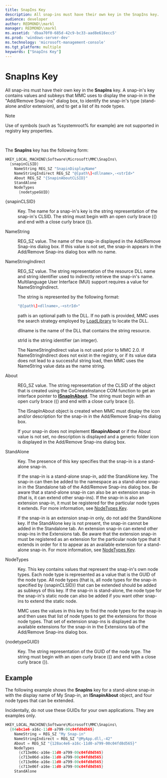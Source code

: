 ```yaml
---
title: SnapIns Key
description: All snap-ins must have their own key in the SnapIns key.
audience: developer
author: REDMOND\\markl
manager: REDMOND\\markl
ms.assetid: 'dbaa70f0-685d-42c9-bc33-aad8e616ecc5'
ms.prod: 'windows-server-dev'
ms.technology: 'microsoft-management-console'
ms.tgt_platform: multiple
keywords: ["SnapIns Key"]
---
```


# SnapIns Key

All snap-ins must have their own key in the **SnapIns** key. A snap-in's key contains values and subkeys that MMC uses to display the snap-in in the "Add/Remove Snap-ins" dialog box, to identify the snap-in's type (stand-alone and/or extension), and to get a list of its node types.

> [!Note]  
> Use of symbols (such as %systemroot% for example) are not supported in registry key properties.

 

The **SnapIns** key has the following form:


```C++
HKEY_LOCAL_MACHINE\Software\Microsoft\MMC\SnapIns\
  {snapinCLSID}
    NameString REG_SZ "SnapinDisplayName"
    NameStringIndirect REG_SZ "@[path\]<dllname>,-<strId>"
    About REG_SZ "{SnapinAboutCLSID}"
    StandAlone
    NodeTypes
      {nodetypeGUID}
```



<dl> <dt>

<span id="_snapinCLSID_"></span><span id="_snapinclsid_"></span><span id="_SNAPINCLSID_"></span>{snapinCLSID}
</dt> <dd>

Key. The name for a snap-in's key is the string representation of the snap-in's CLSID. The string must begin with an open curly brace ({) and end with a close curly brace (}).

</dd> <dt>

<span id="NameString"></span><span id="namestring"></span><span id="NAMESTRING"></span>NameString
</dt> <dd>

REG\_SZ value. The name of the snap-in displayed in the Add/Remove Snap-ins dialog box. If this value is not set, the snap-in appears in the Add/Remove Snap-ins dialog box with no name.

</dd> <dt>

<span id="NameStringIndirect"></span><span id="namestringindirect"></span><span id="NAMESTRINGINDIRECT"></span>NameStringIndirect
</dt> <dd>

REG\_SZ value. The string representation of the resource DLL name and string identifier used to indirectly retrieve the snap-in's name. Multilanguage User Interface (MUI) support requires a value for NameStringIndirect.

The string is represented by the following format:


```C++
"@[path\]<dllname>,-<strId>"
```



path is an optional path to the DLL. If no path is provided, MMC uses the search strategy employed by [LoadLibrary](https://msdn.microsoft.com/library/windows/desktop/ms684175) to locate the DLL.

dllname is the name of the DLL that contains the string resource.

strId is the string identifier (an integer).

The NameStringIndirect value is not used prior to MMC 2.0. If NameStringIndirect does not exist in the registry, or if its value data does not lead to a successful string load, then MMC uses the NameString value data as the name string.

</dd> <dt>

<span id="About"></span><span id="about"></span><span id="ABOUT"></span>About
</dt> <dd>

REG\_SZ value. The string representation of the CLSID of the object that is created using the CoCreateInstance COM function to get an interface pointer to [**ISnapInAbout**](isnapinabout.md). The string must begin with an open curly brace ({) and end with a close curly brace (}).

The ISnapInAbout object is created when MMC must display the icon and/or description for the snap-in in the Add/Remove Snap-ins dialog box.

If your snap-in does not implement **ISnapinAbout** or if the About value is not set, no description is displayed and a generic folder icon is displayed in the Add/Remove Snap-ins dialog box.

</dd> <dt>

<span id="StandAlone"></span><span id="standalone"></span><span id="STANDALONE"></span>StandAlone
</dt> <dd>

Key. The presence of this key specifies that the snap-in is a stand-alone snap-in.

If the snap-in is a stand-alone snap-in, add the StandAlone key. The snap-in can then be added to the namespace as a stand-alone snap-in in the Standalone tab of the Add/Remove Snap-ins dialog box. Be aware that a stand-alone snap-in can also be an extension snap-in (that is, it can extend other snap-ins). If the snap-in is also an extension snap-in, it must be registered for the particular node types it extends. For more information, see [NodeTypes Key](nodetypes-key.md).

If the snap-in is an extension snap-in only, do not add the StandAlone key. If the StandAlone key is not present, the snap-in cannot be added in the Standalone tab. An extension snap-in can extend other snap-ins in the Extensions tab. Be aware that the extension snap-in must be registered as an extension for the particular node type that it extends in order for it to appear as an available extension for a stand-alone snap-in. For more information, see [NodeTypes Key](nodetypes-key.md).

</dd> <dt>

<span id="NodeTypes"></span><span id="nodetypes"></span><span id="NODETYPES"></span>NodeTypes
</dt> <dd>

Key. This key contains values that represent the snap-in's own node types. Each node type is represented as a value that is the GUID of the node type. All node types (that is, all node types for the snap-in specified by {snapinCLSID}) that can be extended should be added as subkeys of this key. If the snap-in is stand-alone, the node type for the snap-in's static node can also be added if you want other snap-ins to extend the static node.

MMC uses the values in this key to find the node types for the snap-in and then uses that list of node types to get the extensions for those node types. That set of extension snap-ins is displayed as the available extensions for the snap-in in the Extensions tab of the Add/Remove Snap-ins dialog box.

</dd> <dt>

<span id="_nodetypeGUID_"></span><span id="_nodetypeguid_"></span><span id="_NODETYPEGUID_"></span>{nodetypeGUID}
</dt> <dd>

Key. The string representation of the GUID of the node type. The string must begin with an open curly brace ({) and end with a close curly brace (}).

</dd> </dl>

## Example

The following example shows the **SnapIns** key for a stand-alone snap-in with the display name of My Snap-in, an **ISnapinAbout** object, and four node types that can be extended.

Incidentally, do not use these GUIDs for your own applications. They are examples only.


```C++
HKEY_LOCAL_MACHINE\Software\Microsoft\MMC\Snapins\
  {04ebc1e6-a16c-11d0-a799-00c04fd8d565} 
    NameString = REG_SZ "My Snap-in"
    NameStringIndirect = REG_SZ "@MyApp.dll,-42"
    About = REG_SZ "{128ac4e6-a16c-11d0-a799-00c04fd8d565}"
    NodeTypes
      {c713e06c-a16e-11d0-a799-00c04fd8d565}
      {c713e06d-a16e-11d0-a799-00c04fd8d565}
      {c713e06e-a16e-11d0-a799-00c04fd8d565}
      {c713e06f-a16e-11d0-a799-00c04fd8d565}
    StandAlone
```



 

 




